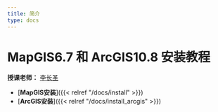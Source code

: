 ```yaml
---
title: 简介
type: docs
---
```


# MapGIS6.7  和 ArcGIS10.8 安装教程

**授课老师：** [李长圣](https://geovbox.com/about/lichangsheng/)

- [**MapGIS安装**]({{< relref "/docs/install" >}})
- [**ArcGIS安装**]({{< relref "/docs/install_arcgis" >}})

